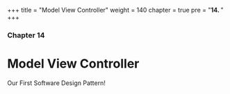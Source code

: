 +++
title = "Model View Controller"
weight = 140
chapter = true
pre = "<b>14. </b>"
+++

### Chapter 14

# Model View Controller

Our First Software Design Pattern!
